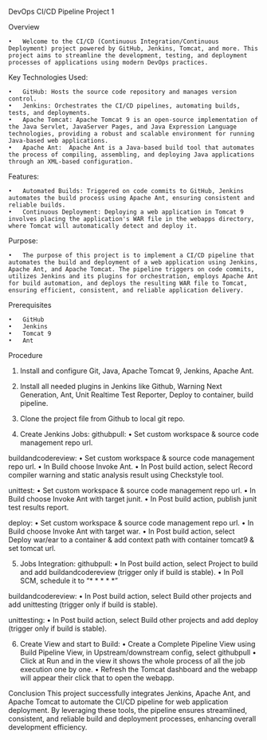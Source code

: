 DevOps CI/CD Pipeline Project 1

Overview

	•	Welcome to the CI/CD (Continuous Integration/Continuous Deployment) project powered by GitHub, Jenkins, Tomcat, and more. This project aims to streamline the development, testing, and deployment processes of applications using modern DevOps practices. 
 
Key Technologies Used:

	•	GitHub: Hosts the source code repository and manages version control.
	•	Jenkins: Orchestrates the CI/CD pipelines, automating builds, tests, and deployments.
	•	Apache Tomcat: Apache Tomcat 9 is an open-source implementation of the Java Servlet, JavaServer Pages, and Java Expression Language technologies, providing a robust and scalable environment for running Java-based web applications.
	•	Apache Ant:  Apache Ant is a Java-based build tool that automates the process of compiling, assembling, and deploying Java applications through an XML-based configuration.

Features:

	•	Automated Builds: Triggered on code commits to GitHub, Jenkins automates the build process using Apache Ant, ensuring consistent and reliable builds.
	•	Continuous Deployment: Deploying a web application in Tomcat 9 involves placing the application's WAR file in the webapps directory, where Tomcat will automatically detect and deploy it.

Purpose:

	•	The purpose of this project is to implement a CI/CD pipeline that automates the build and deployment of a web application using Jenkins, Apache Ant, and Apache Tomcat. The pipeline triggers on code commits, utilizes Jenkins and its plugins for orchestration, employs Apache Ant for build automation, and deploys the resulting WAR file to Tomcat, ensuring efficient, consistent, and reliable application delivery.

Prerequisites

	•	GitHub 
	•	Jenkins
	•	Tomcat 9
	•	Ant

Procedure

1. Install and configure Git, Java, Apache Tomcat 9, Jenkins, Apache Ant.

2. Install all needed plugins in Jenkins like Github, Warning Next Generation, Ant, Unit Realtime Test Reporter, Deploy to container, build pipeline.

3. Clone the project file from Github to local git repo.

4. Create Jenkins Jobs: 
githubpull: 
	•	Set custom workspace & source code management repo url.

buildandcodereview:
	•	Set custom workspace & source code management repo url.
	•	In Build choose Invoke Ant.
	•	In Post build action, select Record compiler warning and static analysis result using Checkstyle tool.

unittest:
	•	Set custom workspace & source code management repo url.
	•	In Build choose Invoke Ant with target junit.
	•	In Post build action, publish junit test results report.

deploy:
	•	Set custom workspace & source code management repo url.
	•	In Build choose Invoke Ant with target war.
	•	In Post build action, select Deploy war/ear to a container & add context path with container tomcat9 & set tomcat url.

5. Jobs Integration:
githubpull:
	•	In Post build action, select Project to build and add buildandcodereview (trigger only if build is stable).
	•	In Poll SCM, schedule it to “* * * * *”

buildandcodereview:
	•	In Post build action, select Build other projects and add unittesting (trigger only if build is stable).

unittesting:
	•	In Post build action, select Build other projects and add deploy (trigger only if build is stable).

6. Create View and start to Build:
	•	Create a Complete Pipeline View using Build Pipeline View, in Upstream/downstream config, select githubpull
	•	Click at Run and in the view it shows the whole process of all the job execution one by one.
	•	Refresh the Tomcat dashboard and the webapp will appear their click that to open the webapp.

Conclusion
This project successfully integrates Jenkins, Apache Ant, and Apache Tomcat to automate the CI/CD pipeline for web application deployment. By leveraging these tools, the pipeline ensures streamlined, consistent, and reliable build and deployment processes, enhancing overall development efficiency.



